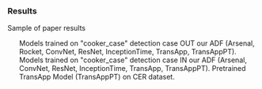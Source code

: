 ### Results
 Sample of paper results
<ul>
  <il> Models trained on "cooker_case" detection case OUT our ADF (Arsenal, Rocket, ConvNet, ResNet, InceptionTime, TransApp, TransAppPT). </il>
  <il> Models trained on "cooker_case" detection case IN our ADF (Arsenal, ConvNet, ResNet, InceptionTime, TransApp, TransAppPT). </il>
  <il> Pretrained TransApp Model (TransAppPT) on CER dataset. </il>
</ul>
